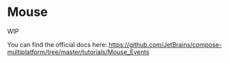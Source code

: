 # Mouse

WIP

You can find the official docs here: https://github.com/JetBrains/compose-multiplatform/tree/master/tutorials/Mouse_Events
